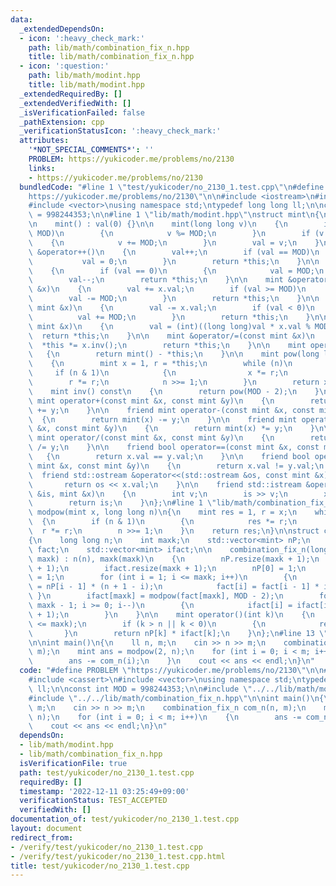 ```yaml
---
data:
  _extendedDependsOn:
  - icon: ':heavy_check_mark:'
    path: lib/math/combination_fix_n.hpp
    title: lib/math/combination_fix_n.hpp
  - icon: ':question:'
    path: lib/math/modint.hpp
    title: lib/math/modint.hpp
  _extendedRequiredBy: []
  _extendedVerifiedWith: []
  _isVerificationFailed: false
  _pathExtension: cpp
  _verificationStatusIcon: ':heavy_check_mark:'
  attributes:
    '*NOT_SPECIAL_COMMENTS*': ''
    PROBLEM: https://yukicoder.me/problems/no/2130
    links:
    - https://yukicoder.me/problems/no/2130
  bundledCode: "#line 1 \"test/yukicoder/no_2130_1.test.cpp\"\n#define PROBLEM \"\
    https://yukicoder.me/problems/no/2130\"\n\n#include <iostream>\n#include <cassert>\n\
    #include <vector>\nusing namespace std;\ntypedef long long ll;\n\nconst int MOD\
    \ = 998244353;\n\n#line 1 \"lib/math/modint.hpp\"\nstruct mint\n{\n    int val;\n\
    \n    mint() : val(0) {}\n\n    mint(long long v)\n    {\n        if (abs(v) >=\
    \ MOD)\n        {\n            v %= MOD;\n        }\n        if (v < 0)\n    \
    \    {\n            v += MOD;\n        }\n        val = v;\n    }\n\n    mint\
    \ &operator++()\n    {\n        val++;\n        if (val == MOD)\n        {\n \
    \           val = 0;\n        }\n        return *this;\n    }\n\n    mint &operator--()\n\
    \    {\n        if (val == 0)\n        {\n            val = MOD;\n        }\n\
    \        val--;\n        return *this;\n    }\n\n    mint &operator+=(const mint\
    \ &x)\n    {\n        val += x.val;\n        if (val >= MOD)\n        {\n    \
    \        val -= MOD;\n        }\n        return *this;\n    }\n\n    mint &operator-=(const\
    \ mint &x)\n    {\n        val -= x.val;\n        if (val < 0)\n        {\n  \
    \          val += MOD;\n        }\n        return *this;\n    }\n\n    mint &operator*=(const\
    \ mint &x)\n    {\n        val = (int)((long long)val * x.val % MOD);\n      \
    \  return *this;\n    }\n\n    mint &operator/=(const mint &x)\n    {\n      \
    \  *this *= x.inv();\n        return *this;\n    }\n\n    mint operator-()\n \
    \   {\n        return mint() - *this;\n    }\n\n    mint pow(long long n) const\n\
    \    {\n        mint x = 1, r = *this;\n        while (n)\n        {\n       \
    \     if (n & 1)\n            {\n                x *= r;\n            }\n    \
    \        r *= r;\n            n >>= 1;\n        }\n        return x;\n    }\n\n\
    \    mint inv() const\n    {\n        return pow(MOD - 2);\n    }\n\n    friend\
    \ mint operator+(const mint &x, const mint &y)\n    {\n        return mint(x)\
    \ += y;\n    }\n\n    friend mint operator-(const mint &x, const mint &y)\n  \
    \  {\n        return mint(x) -= y;\n    }\n\n    friend mint operator*(const mint\
    \ &x, const mint &y)\n    {\n        return mint(x) *= y;\n    }\n\n    friend\
    \ mint operator/(const mint &x, const mint &y)\n    {\n        return mint(x)\
    \ /= y;\n    }\n\n    friend bool operator==(const mint &x, const mint &y)\n \
    \   {\n        return x.val == y.val;\n    }\n\n    friend bool operator!=(const\
    \ mint &x, const mint &y)\n    {\n        return x.val != y.val;\n    }\n\n  \
    \  friend std::ostream &operator<<(std::ostream &os, const mint &x)\n    {\n \
    \       return os << x.val;\n    }\n\n    friend std::istream &operator>>(std::istream\
    \ &is, mint &x)\n    {\n        int v;\n        is >> v;\n        x = mint(v);\n\
    \        return is;\n    }\n};\n#line 1 \"lib/math/combination_fix_n.hpp\"\nmint\
    \ modpow(mint x, long long n)\n{\n    mint res = 1, r = x;\n    while (n)\n  \
    \  {\n        if (n & 1)\n        {\n            res *= r;\n        }\n      \
    \  r *= r;\n        n >>= 1;\n    }\n    return res;\n}\n\nstruct combination_fix_n\n\
    {\n    long long n;\n    int maxk;\n    std::vector<mint> nP;\n    std::vector<mint>\
    \ fact;\n    std::vector<mint> ifact;\n\n    combination_fix_n(long long n, int\
    \ maxk) : n(n), maxk(maxk)\n    {\n        nP.resize(maxk + 1);\n        fact.resize(maxk\
    \ + 1);\n        ifact.resize(maxk + 1);\n        nP[0] = 1;\n        fact[0]\
    \ = 1;\n        for (int i = 1; i <= maxk; i++)\n        {\n            nP[i]\
    \ = nP[i - 1] * (n + 1 - i);\n            fact[i] = fact[i - 1] * i;\n       \
    \ }\n        ifact[maxk] = modpow(fact[maxk], MOD - 2);\n        for (int i =\
    \ maxk - 1; i >= 0; i--)\n        {\n            ifact[i] = ifact[i + 1] * (i\
    \ + 1);\n        }\n    }\n\n    mint operator()(int k)\n    {\n        assert(k\
    \ <= maxk);\n        if (k > n || k < 0)\n        {\n            return 0;\n \
    \       }\n        return nP[k] * ifact[k];\n    }\n};\n#line 13 \"test/yukicoder/no_2130_1.test.cpp\"\
    \n\nint main()\n{\n    ll n, m;\n    cin >> n >> m;\n    combination_fix_n com_n(n,\
    \ m);\n    mint ans = modpow(2, n);\n    for (int i = 0; i < m; i++)\n    {\n\
    \        ans -= com_n(i);\n    }\n    cout << ans << endl;\n}\n"
  code: "#define PROBLEM \"https://yukicoder.me/problems/no/2130\"\n\n#include <iostream>\n\
    #include <cassert>\n#include <vector>\nusing namespace std;\ntypedef long long\
    \ ll;\n\nconst int MOD = 998244353;\n\n#include \"../../lib/math/modint.hpp\"\n\
    #include \"../../lib/math/combination_fix_n.hpp\"\n\nint main()\n{\n    ll n,\
    \ m;\n    cin >> n >> m;\n    combination_fix_n com_n(n, m);\n    mint ans = modpow(2,\
    \ n);\n    for (int i = 0; i < m; i++)\n    {\n        ans -= com_n(i);\n    }\n\
    \    cout << ans << endl;\n}\n"
  dependsOn:
  - lib/math/modint.hpp
  - lib/math/combination_fix_n.hpp
  isVerificationFile: true
  path: test/yukicoder/no_2130_1.test.cpp
  requiredBy: []
  timestamp: '2022-12-11 03:25:49+09:00'
  verificationStatus: TEST_ACCEPTED
  verifiedWith: []
documentation_of: test/yukicoder/no_2130_1.test.cpp
layout: document
redirect_from:
- /verify/test/yukicoder/no_2130_1.test.cpp
- /verify/test/yukicoder/no_2130_1.test.cpp.html
title: test/yukicoder/no_2130_1.test.cpp
---
```

